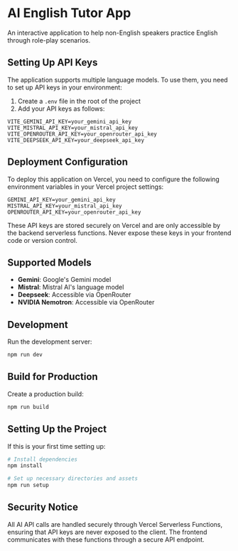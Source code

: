 # AI English Tutor App

An interactive application to help non-English speakers practice English through role-play scenarios.

## Setting Up API Keys

The application supports multiple language models. To use them, you need to set up API keys in your environment:

1. Create a `.env` file in the root of the project
2. Add your API keys as follows:

```
VITE_GEMINI_API_KEY=your_gemini_api_key
VITE_MISTRAL_API_KEY=your_mistral_api_key
VITE_OPENROUTER_API_KEY=your_openrouter_api_key
VITE_DEEPSEEK_API_KEY=your_deepseek_api_key
```

## Deployment Configuration

To deploy this application on Vercel, you need to configure the following environment variables in your Vercel project settings:

```
GEMINI_API_KEY=your_gemini_api_key
MISTRAL_API_KEY=your_mistral_api_key
OPENROUTER_API_KEY=your_openrouter_api_key
```

These API keys are stored securely on Vercel and are only accessible by the backend serverless functions. Never expose these keys in your frontend code or version control.

## Supported Models

- **Gemini**: Google's Gemini model
- **Mistral**: Mistral AI's language model  
- **Deepseek**: Accessible via OpenRouter
- **NVIDIA Nemotron**: Accessible via OpenRouter

## Development

Run the development server:

```bash
npm run dev
```

## Build for Production

Create a production build:

```bash
npm run build
```

## Setting Up the Project

If this is your first time setting up:

```bash
# Install dependencies
npm install

# Set up necessary directories and assets
npm run setup
```

## Security Notice

All AI API calls are handled securely through Vercel Serverless Functions, ensuring that API keys are never exposed to the client. The frontend communicates with these functions through a secure API endpoint.
